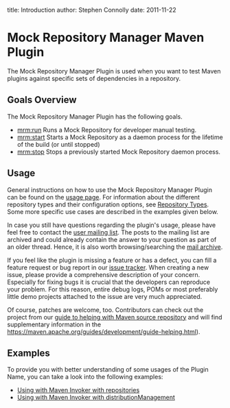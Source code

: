 title: Introduction
author: Stephen Connolly
date: 2011-11-22

<!---
Copyright 2011 Stephen Connolly

Licensed under the Apache License, Version 2.0 (the "License");
you may not use this file except in compliance with the License.
You may obtain a copy of the License at

http://www.apache.org/licenses/LICENSE-2.0

Unless required by applicable law or agreed to in writing, software
distributed under the License is distributed on an "AS IS" BASIS,
WITHOUT WARRANTIES OR CONDITIONS OF ANY KIND, either express or implied.
See the License for the specific language governing permissions and
limitations under the License.
-->

# Mock Repository Manager Maven Plugin

The Mock Repository Manager Plugin is used when you want to test Maven plugins against specific sets of dependencies
in a repository.

## Goals Overview

The Mock Repository Manager Plugin has the following goals.

* [mrm:run](./run-mojo.html) Runs a Mock Repository for developer manual testing.
* [mrm:start](./start-mojo.html) Starts a Mock Repository as a daemon process for the lifetime of the build (or until stopped)
* [mrm:stop](./stop-mojo.html) Stops a previously started Mock Repository daemon process.

## Usage

General instructions on how to use the Mock Repository Manager Plugin can be found on the [usage page](./usage.html).
For information about the different repository types and their configuration options, see [Repository Types](./repositories.html).
Some more specific use cases are described in the examples given below.

In case you still have questions regarding the plugin's usage, please have feel free to contact the [user mailing list](./mailing-lists.html). The posts to the mailing list are archived and could
already contain the answer to your question as part of an older thread. Hence, it is also worth browsing/searching the [mail archive](./mailing-lists.html).

If you feel like the plugin is missing a feature or has a defect, you can fill a feature request or bug report in our [issue tracker](./issue-management.html). When creating a new issue, please provide a comprehensive description of your concern. Especially for fixing bugs it is crucial that the developers can reproduce your problem. For this reason, entire debug logs, POMs or most preferably little demo projects attached to the issue are very much appreciated.

Of course, patches are welcome, too. Contributors can check out the project from our [guide to helping with Maven source repository](./scm.html) and will find supplementary information in the https://maven.apache.org/guides/development/guide-helping.html).

## Examples

To provide you with better understanding of some usages of the Plugin Name,
you can take a look into the following examples:

* [Using with Maven Invoker with repositories](./examples/invoker-tests.html)
* [Using with Maven Invoker with distributionManagement](./examples/invoker-tests-dist.html)

